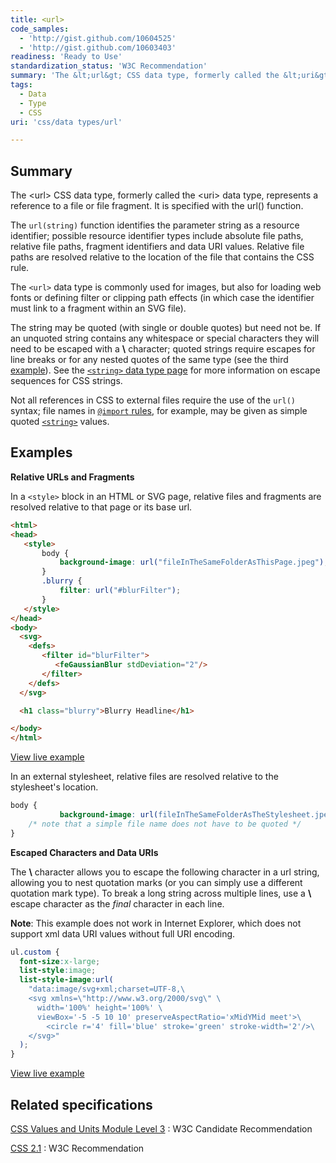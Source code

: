 ```yaml
---
title: <url>
code_samples:
  - 'http://gist.github.com/10604525'
  - 'http://gist.github.com/10603403'
readiness: 'Ready to Use'
standardization_status: 'W3C Recommendation'
summary: 'The &lt;url&gt; CSS data type, formerly called the &lt;uri&gt; data type, represents a reference to a file or file fragment.  It is specified with the url() function.'
tags:
  - Data
  - Type
  - CSS
uri: 'css/data types/url'

---
```

## Summary

The &lt;url&gt; CSS data type, formerly called the &lt;uri&gt; data type, represents a reference to a file or file fragment. It is specified with the url() function.

 The `url(string)` function identifies the parameter string as a resource identifier; possible resource identifier types include absolute file paths, relative file paths, fragment identifiers and data URI values. Relative file paths are resolved relative to the location of the file that contains the CSS rule.

The `<url>` data type is commonly used for images, but also for loading web fonts or defining filter or clipping path effects (in which case the identifier must link to a fragment within an SVG file).

The string may be quoted (with single or double quotes) but need not be. If an unquoted string contains any whitespace or special characters they will need to be escaped with a **\\** character; quoted strings require escapes for line breaks or for any nested quotes of the same type (see the third [example](#Examples)). See the [`<string>` data type page](/css/data_types/string) for more information on escape sequences for CSS strings.

Not all references in CSS to external files require the use of the `url()` syntax; file names in [`@import` rules](/css/atrules/@import), for example, may be given as simple quoted [`<string>`](/css/data_types/string) values.

## Examples

**Relative URLs and Fragments**

In a `<style>` block in an HTML or SVG page, relative files and fragments are resolved relative to that page or its base url.

``` html
<html>
<head>
   <style>
       body {
           background-image: url("fileInTheSameFolderAsThisPage.jpeg");
       }
       .blurry {
           filter: url("#blurFilter");
       }
   </style>
</head>
<body>
  <svg>
    <defs>
       <filter id="blurFilter">
          <feGaussianBlur stdDeviation="2"/>
       </filter>
    </defs>
  </svg>

  <h1 class="blurry">Blurry Headline</h1>

</body>
</html>
```

[View live example](http://code.webplatform.org/gist/10604525)

In an external stylesheet, relative files are resolved relative to the stylesheet's location.

``` css
body {
           background-image: url(fileInTheSameFolderAsTheStylesheet.jpeg);
    /* note that a simple file name does not have to be quoted */
}
```

**Escaped Characters and Data URIs**

The **\\** character allows you to escape the following character in a url string, allowing you to nest quotation marks (or you can simply use a different quotation mark type). To break a long string across multiple lines, use a **\\** escape character as the *final* character in each line.

**Note**: This example does not work in Internet Explorer, which does not support xml data URI values without full URI encoding.

``` css
ul.custom {
  font-size:x-large;
  list-style:image;
  list-style-image:url(
    "data:image/svg+xml;charset=UTF-8,\
    <svg xmlns=\"http://www.w3.org/2000/svg\" \
      width='100%' height='100%' \
      viewBox='-5 -5 10 10' preserveAspectRatio='xMidYMid meet'>\
        <circle r='4' fill='blue' stroke='green' stroke-width='2'/>\
    </svg>"
  );
}
```

[View live example](http://code.webplatform.org/gist/10603403)

## Related specifications

[CSS Values and Units Module Level 3](http://www.w3.org/TR/css3-values/#urls)
:   W3C Candidate Recommendation

[CSS 2.1](http://www.w3.org/TR/CSS21/syndata.html#uri)
:   W3C Recommendation
